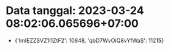 # Data tanggal: 2023-03-24 08:02:06.065696+07:00

* {'ImIEZZSVZ1I1ZtF2': 10848, 'qbD7WvOiQ8vYfWaS': 11215}
